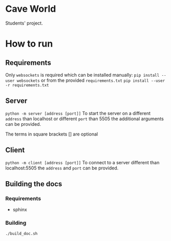 Cave World
===

Students' project.

# How to run
## Requirements
Only `websockets` is required which can be installed manually:
`pip install --user websockets`
or from the provided `requirements.txt`
`pip install --user -r requirements.txt`

## Server
`python -m server [address [port]]`
To start the server on a different `address` than localhost or different `port`
than 5505 the additional arguments can be provided.

The terms in square brackets [] are optional

## Client
`python -m client [address [port]]`
To connect to a server different than localhost:5505 the `address` and `port`
can be provided.

## Building the docs
### Requirements
- sphinx
### Building
`./build_doc.sh`
